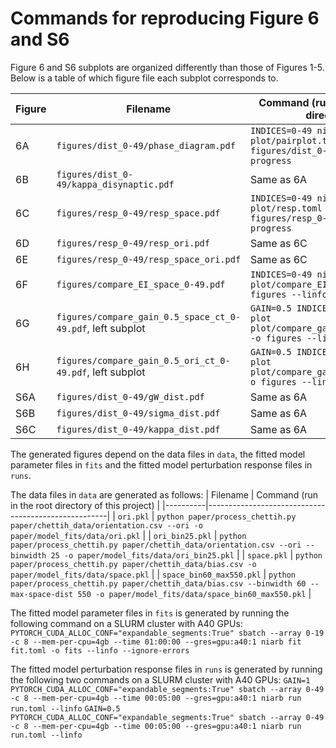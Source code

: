 # Commands for reproducing Figure 6 and S6
Figure 6 and S6 subplots are organized differently than those of Figures 1-5. Below is a table of which figure file each subplot corresponds to.

| Figure | Filename | Command (run in the current directory) |
|--------|----------| -------------------------------------- |
| 6A | `figures/dist_0-49/phase_diagram.pdf` | `INDICES=0-49 niarb plot plot/pairplot.toml -o figures/dist_0-49 --linfo --progress` |
| 6B | `figures/dist_0-49/kappa_disynaptic.pdf` | Same as 6A |
| 6C | `figures/resp_0-49/resp_space.pdf` | `INDICES=0-49 niarb plot plot/resp.toml -o figures/resp_0-49 --linfo --progress` |
| 6D | `figures/resp_0-49/resp_ori.pdf` | Same as 6C |
| 6E | `figures/resp_0-49/resp_space_ori.pdf` | Same as 6C |
| 6F | `figures/compare_EI_space_0-49.pdf` | `INDICES=0-49 niarb plot plot/compare_EI_space.toml -o figures --linfo --progress` |
| 6G | `figures/compare_gain_0.5_space_ct_0-49.pdf`, left subplot | `GAIN=0.5 INDICES=0-49 niarb plot plot/compare_gain_space_ct.toml -o figures --linfo --progress` |
| 6H | `figures/compare_gain_0.5_ori_ct_0-49.pdf`, left subplot | `GAIN=0.5 INDICES=0-49 niarb plot plot/compare_gain_ori_ct.toml -o figures --linfo --progress` |
| S6A | `figures/dist_0-49/gW_dist.pdf` | Same as 6A |
| S6B | `figures/dist_0-49/sigma_dist.pdf` | Same as 6A |
| S6C | `figures/dist_0-49/kappa_dist.pdf` | Same as 6A |

The generated figures depend on the data files in `data`, the fitted model parameter files in `fits` and the fitted model perturbation response files in `runs`.

The data files in `data` are generated as follows:
| Filename | Command (run in the root directory of this project) |
|----------|-----------------------------------------------------|
| `ori.pkl` | `python paper/process_chettih.py paper/chettih_data/orientation.csv --ori -o paper/model_fits/data/ori.pkl` |
| `ori_bin25.pkl` | `python paper/process_chettih.py paper/chettih_data/orientation.csv --ori --binwidth 25 -o paper/model_fits/data/ori_bin25.pkl` |
| `space.pkl` | `python paper/process_chettih.py paper/chettih_data/bias.csv -o paper/model_fits/data/space.pkl` |
| `space_bin60_max550.pkl` | `python paper/process_chettih.py paper/chettih_data/bias.csv --binwidth 60 --max-space-dist 550 -o paper/model_fits/data/space_bin60_max550.pkl` |

The fitted model parameter files in `fits` is generated by running the following command on a SLURM cluster with A40 GPUs:
`PYTORCH_CUDA_ALLOC_CONF="expandable_segments:True" sbatch --array 0-19 -c 8 --mem-per-cpu=4gb --time 01:00:00 --gres=gpu:a40:1 niarb fit fit.toml -o fits --linfo --ignore-errors`

The fitted model perturbation response files in `runs` is generated by running the following two commands on a SLURM cluster with A40 GPUs:
`GAIN=1 PYTORCH_CUDA_ALLOC_CONF="expandable_segments:True" sbatch --array 0-49 -c 8 --mem-per-cpu=4gb --time 00:05:00 --gres=gpu:a40:1 niarb run run.toml --linfo`
`GAIN=0.5 PYTORCH_CUDA_ALLOC_CONF="expandable_segments:True" sbatch --array 0-49 -c 8 --mem-per-cpu=4gb --time 00:05:00 --gres=gpu:a40:1 niarb run run.toml --linfo`

